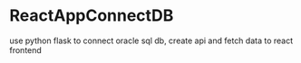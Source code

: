 # ReactAppConnectDB
use python flask to connect oracle sql db, create api and fetch data to react frontend
